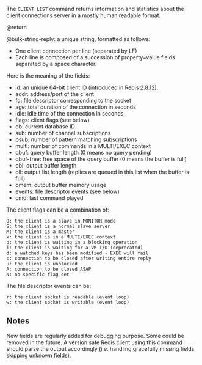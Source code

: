 The `CLIENT LIST` command returns information and statistics about the client
connections server in a mostly human readable format.

@return

@bulk-string-reply: a unique string, formatted as follows:

*   One client connection per line (separated by LF)
*   Each line is composed of a succession of property=value fields separated
    by a space character.

Here is the meaning of the fields:

*   id: an unique 64-bit client ID (introduced in Redis 2.8.12).
*   addr: address/port of the client
*   fd: file descriptor corresponding to the socket
*   age: total duration of the connection in seconds
*   idle: idle time of the connection in seconds
*   flags: client flags (see below)
*   db: current database ID
*   sub: number of channel subscriptions
*   psub: number of pattern matching subscriptions
*   multi: number of commands in a MULTI/EXEC context
*   qbuf: query buffer length (0 means no query pending)
*   qbuf-free: free space of the query buffer (0 means the buffer is full)
*   obl: output buffer length
*   oll: output list length (replies are queued in this list when the buffer is full)
*   omem: output buffer memory usage
*   events: file descriptor events (see below)
*   cmd: last command played

The client flags can be a combination of:

```
O: the client is a slave in MONITOR mode
S: the client is a normal slave server
M: the client is a master
x: the client is in a MULTI/EXEC context
b: the client is waiting in a blocking operation
i: the client is waiting for a VM I/O (deprecated)
d: a watched keys has been modified - EXEC will fail
c: connection to be closed after writing entire reply
u: the client is unblocked
A: connection to be closed ASAP
N: no specific flag set
```

The file descriptor events can be:

```
r: the client socket is readable (event loop)
w: the client socket is writable (event loop)
```

## Notes

New fields are regularly added for debugging purpose. Some could be removed
in the future. A version safe Redis client using this command should parse
the output accordingly (i.e. handling gracefully missing fields, skipping
unknown fields).
